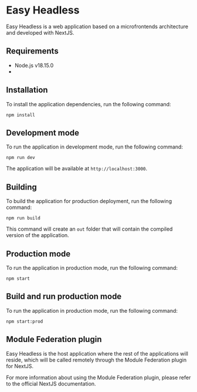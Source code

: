 # Easy Headless


Easy Headless is a web application based on a microfrontends architecture and developed with NextJS.

## Requirements

- Node.js v18.15.0
-

## Installation

To install the application dependencies, run the following command:

```
npm install
```

## Development mode

To run the application in development mode, run the following command:

```
npm run dev
```

The application will be available at `http://localhost:3000`.

## Building

To build the application for production deployment, run the following command:

```
npm run build
```

This command will create an `out` folder that will contain the compiled version of the application.

## Production mode

To run the application in production mode, run the following command:

```
npm start
```

## Build and run production mode

To run the application in production mode, run the following command:

```
npm start:prod
```

## Module Federation plugin

Easy Headless is the host application where the rest of the applications will reside, which will be called remotely through the Module Federation plugin for NextJS.

For more information about using the Module Federation plugin, please refer to the official NextJS documentation.
